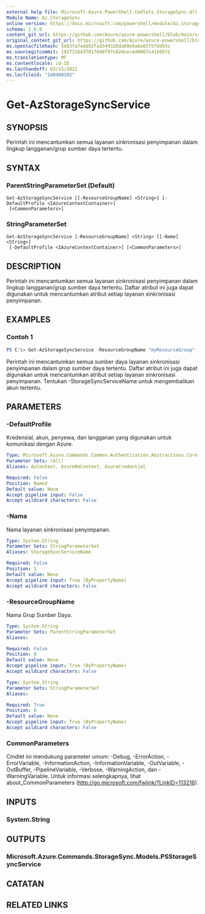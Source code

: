 ```yaml
---
external help file: Microsoft.Azure.PowerShell.Cmdlets.StorageSync.dll-Help.xml
Module Name: Az.StorageSync
online version: https://docs.microsoft.com/powershell/module/Az.storagesync/get-Azstoragesyncservice
schema: 2.0.0
content_git_url: https://github.com/Azure/azure-powershell/blob/main/src/StorageSync/StorageSync/help/Get-AzStorageSyncService.md
original_content_git_url: https://github.com/Azure/azure-powershell/blob/main/src/StorageSync/StorageSync/help/Get-AzStorageSyncService.md
ms.openlocfilehash: 5e83fafa4d92fad349326da09e9a8a0375f8d93c
ms.sourcegitcommit: 1927316437817d48f97c62dceced0067c41b95f2
ms.translationtype: MT
ms.contentlocale: id-ID
ms.lasthandoff: 03/15/2022
ms.locfileid: "140400102"
---
```

# Get-AzStorageSyncService

## SYNOPSIS
Perintah ini mencantumkan semua layanan sinkronisasi penyimpanan dalam lingkup langganan/grup sumber daya tertentu.

## SYNTAX

### ParentStringParameterSet (Default)
```
Get-AzStorageSyncService [[-ResourceGroupName] <String>] [-DefaultProfile <IAzureContextContainer>]
 [<CommonParameters>]
```

### StringParameterSet
```
Get-AzStorageSyncService [-ResourceGroupName] <String> [[-Name] <String>]
 [-DefaultProfile <IAzureContextContainer>] [<CommonParameters>]
```

## DESCRIPTION
Perintah ini mencantumkan semua layanan sinkronisasi penyimpanan dalam lingkup langganan/grup sumber daya tertentu. Daftar atribut ini juga dapat digunakan untuk mencantumkan atribut setiap layanan sinkronisasi penyimpanan.

## EXAMPLES

### Contoh 1
```powershell
PS C:\> Get-AzStorageSyncService -ResourceGroupName "myResourceGroup"
```

Perintah ini mencantumkan semua sumber daya layanan sinkronisasi penyimpanan dalam grup sumber daya tertentu. Daftar atribut ini juga dapat digunakan untuk mencantumkan atribut setiap layanan sinkronisasi penyimpanan. Tentukan -StorageSyncServiceName untuk mengembalikan akun tertentu.

## PARAMETERS

### -DefaultProfile
Kredensial, akun, penyewa, dan langganan yang digunakan untuk komunikasi dengan Azure.

```yaml
Type: Microsoft.Azure.Commands.Common.Authentication.Abstractions.Core.IAzureContextContainer
Parameter Sets: (All)
Aliases: AzContext, AzureRmContext, AzureCredential

Required: False
Position: Named
Default value: None
Accept pipeline input: False
Accept wildcard characters: False
```

### -Nama
Nama layanan sinkronisasi penyimpanan.

```yaml
Type: System.String
Parameter Sets: StringParameterSet
Aliases: StorageSyncServiceName

Required: False
Position: 1
Default value: None
Accept pipeline input: True (ByPropertyName)
Accept wildcard characters: False
```

### -ResourceGroupName
Nama Grup Sumber Daya.

```yaml
Type: System.String
Parameter Sets: ParentStringParameterSet
Aliases:

Required: False
Position: 0
Default value: None
Accept pipeline input: True (ByPropertyName)
Accept wildcard characters: False
```

```yaml
Type: System.String
Parameter Sets: StringParameterSet
Aliases:

Required: True
Position: 0
Default value: None
Accept pipeline input: True (ByPropertyName)
Accept wildcard characters: False
```

### CommonParameters
Cmdlet ini mendukung parameter umum: -Debug, -ErrorAction, -ErrorVariable, -InformationAction, -InformationVariable, -OutVariable, -OutBuffer, -PipelineVariable, -Verbose, -WarningAction, dan -WarningVariable. Untuk informasi selengkapnya, lihat about_CommonParameters (http://go.microsoft.com/fwlink/?LinkID=113216).

## INPUTS

### System.String

## OUTPUTS

### Microsoft.Azure.Commands.StorageSync.Models.PSStorageSyncService

## CATATAN

## RELATED LINKS
